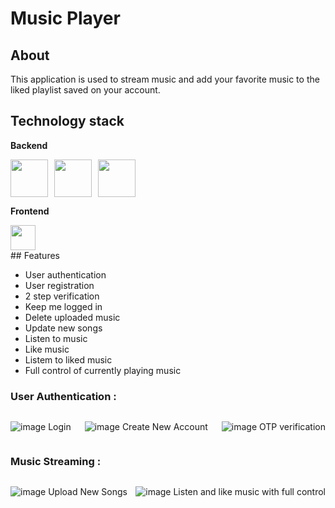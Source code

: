 # Music Player

## About

This application is used to stream music and add your favorite music to the liked playlist saved on your account.

## Technology stack

**Backend**

<div style="display: flex; gap: 10px;">
  <img src="https://devicon-website.vercel.app/api/nodejs/original-wordmark.svg" width="60" height="60"></img>
  <img src="https://devicon-website.vercel.app/api/express/original-wordmark.svg?color=%23FFFFFF" width="60" height="60"></img>
  <img src="https://devicon-website.vercel.app/api/mongodb/original-wordmark.svg"  width="60" height="60"></img>
</div>

**Frontend**

<div style="display: flex; gap: 10px;">
<img src="https://devicon-website.vercel.app/api/flutter/original.svg" width="40" height="40"></img>
</div>
## Features

- User authentication
- User registration
- 2 step verification
- Keep me logged in
- Delete uploaded music
- Update new songs
- Listen to music
- Like music
- Listem to liked music
- Full control of currently playing music

### User Authentication :

<div style="display:flex; justify-content: space-between; gap: 2px;">

![image](https://github.com/markyasser/Music-Player/assets/82395903/6500886d-8e09-432e-a78f-aa569a593d0c)
Login

![image](https://github.com/markyasser/Music-Player/assets/82395903/944d8950-23ae-4da3-9ac0-6103f8bf69d3)
Create New Account

![image](https://github.com/markyasser/Music-Player/assets/82395903/b01daf42-7274-42bb-a193-c07662266902)
OTP verification

</div>

### Music Streaming :

<div style="display:flex; justify-content: space-between; gap: 2px;">

![image](https://github.com/markyasser/Music-Player/assets/82395903/25df333a-0825-43b4-ad38-73d7aa76ea2d)
Upload New Songs

![image](https://github.com/markyasser/Music-Player/assets/82395903/ab3af704-5ff6-447e-9335-9ec003eb229c)
Listen and like music with full control

</div>
